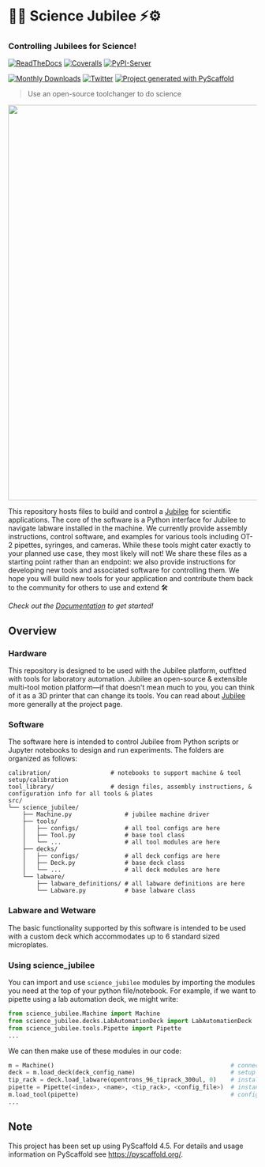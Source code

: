 # 🔬🧪 Science Jubilee ⚡⚙️
### Controlling Jubilees for Science!

<!-- [![Built Status](https://api.cirrus-ci.com/github/<USER>/science-jubilee.svg?branch=main)](https://cirrus-ci.com/github/<USER>/science-jubilee) -->
[![ReadTheDocs](https://readthedocs.org/projects/science-jubilee/badge/?version=latest)](https://science-jubilee.readthedocs.io/en/stable/)
[![Coveralls](https://img.shields.io/coveralls/github/machineagency/science-jubilee/main.svg)](https://coveralls.io/r/machineagency/science-jubilee)
[![PyPI-Server](https://img.shields.io/pypi/v/science-jubilee.svg)](https://pypi.org/project/science-jubilee/)
<!-- [![Conda-Forge](https://img.shields.io/conda/vn/conda-forge/science-jubilee.svg)](https://anaconda.org/conda-forge/science-jubilee) -->
[![Monthly Downloads](https://pepy.tech/badge/science-jubilee/month)](https://pepy.tech/project/science-jubilee)
[![Twitter](https://img.shields.io/twitter/url/http/shields.io.svg?style=social&label=Twitter)](https://twitter.com/machine_agency)
[![Project generated with PyScaffold](https://img.shields.io/badge/-PyScaffold-005CA0?logo=pyscaffold)](https://pyscaffold.org/)

> Use an open-source toolchanger to do science

<p align="center"><img src="./docs/_static/pipetting.gif" width="800"/></p>

This repository hosts files to build and control a [Jubilee](https://jubilee3d.com/index.php?title=Main_Page) for scientific applications. The core of the software is a Python interface for Jubilee to navigate labware installed in the machine. We currently provide assembly instructions, control software, and examples for various tools including OT-2 pipettes, syringes, and cameras. While these tools might cater exactly to your planned use case, they most likely will not! We share these files as a starting point rather than an endpoint: we also provide instructions for developing new tools and associated software for controlling them. We hope you will build new tools for your application and contribute them back to the community for others to use and extend 🛠️

_Check out the [Documentation](https://machineagency.github.io/science-jubilee/) to get started!_


## Overview
### Hardware
This repository is designed to be used with the Jubilee platform, outfitted with tools for laboratory automation. Jubilee an open-source & extensible multi-tool motion platform—if that doesn't mean much to you, you can think of it as a 3D printer that can change its tools. You can read about [Jubilee](https://jubilee3d.com/index.php?title=Main_Page) more generally at the project page.

### Software
The software here is intended to control Jubilee from Python scripts or Jupyter notebooks to design and run experiments. The folders are organized as follows:
```
calibration/                 # notebooks to support machine & tool setup/calibration
tool_library/                # design files, assembly instructions, & configuration info for all tools & plates
src/
└── science_jubilee/
    ├── Machine.py               # jubilee machine driver
    ├── tools/
    │   ├── configs/             # all tool configs are here
    │   ├── Tool.py              # base tool class
    │   └── ...                  # all tool modules are here
    ├── decks/
    │   ├── configs/             # all deck configs are here
    │   ├── Deck.py              # base deck class
    │   └── ...                  # all deck modules are here
    └── labware/
        ├── labware_definitions/ # all labware definitions are here
        └── Labware.py           # base labware class
```

### Labware and Wetware
The basic functionality supported by this software is intended to be used with a custom deck which accommodates up to 6 standard sized microplates.

### Using science_jubilee
You can import and use `science_jubilee` modules by importing the modules you need at the top of your python file/notebook. For example, if we want to pipette using a lab automation deck, we might write:
```python
from science_jubilee.Machine import Machine                             # import machine driver
from science_jubilee.decks.LabAutomationDeck import LabAutomationDeck   # import lab automation deck module
from science_jubilee.tools.Pipette import Pipette                       # import pipette module
...                                                                     # you can import other decks/tools here, or make your own!
```
We can then make use of these modules in our code:
```python
m = Machine()                                                  # connect to your jubilee
deck = m.load_deck(deck_config_name)                           # setup your deck
tip_rack = deck.load_labware(opentrons_96_tiprack_300ul, 0)    # install an opentrons tip rack in slot 0 of the deck
pipette = Pipette(<index>, <name>, <tip_rack>, <config_file>)  # instantiate your pipette tool
m.load_tool(pipette)                                           # configure the pipette for use on the machine
...
```


<!-- pyscaffold-notes -->

## Note

This project has been set up using PyScaffold 4.5. For details and usage
information on PyScaffold see https://pyscaffold.org/.
